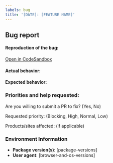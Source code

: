```yaml
---
labels: bug
title: '[DATE]: [FEATURE NAME]'
---
```


## Bug report

<!--
Thanks for contacting us! We're here to help.
Before you report an issue, please check if it's not listed as a known issue at the bottom of the component
documentation page.
-->

#### Reproduction of the bug:

<!--
Providing an isolated reproduction of the bug in a CodeSandbox makes it much easier for us to help you.
We've added a link to CodeSandbox to the example, as you've modified it on the documentation page.
If this sandbox doesn't display the problem well, please modify it and update the link here.
-->

[Open in CodeSandbox]([link-to-codesandbox])

#### Actual behavior:

<!-- fill this out -->

#### Expected behavior:

<!-- fill this out -->

### Priorities and help requested:

Are you willing to submit a PR to fix? (Yes, No)

Requested priority: (Blocking, High, Normal, Low)

Products/sites affected: (if applicable)

### Environment Information

- **Package version(s)**: [package-versions]
- **User agent**: [browser-and-os-versions]
